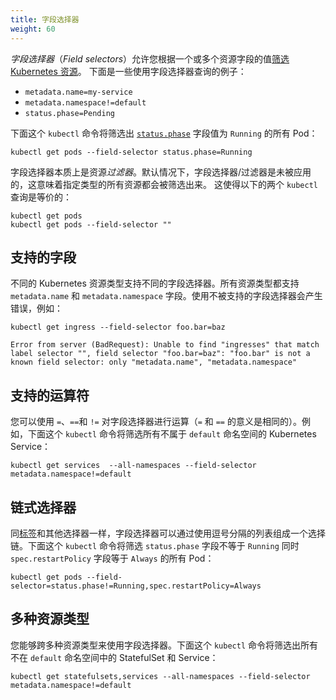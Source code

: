 ```yaml
---
title: 字段选择器
weight: 60
---
```

<!--
---
title: Field Selectors
weight: 60
---
-->

<!--
_Field selectors_ let you [select Kubernetes resources](/docs/concepts/overview/working-with-objects/kubernetes-objects) based on the value of one or more resource fields. Here are some example field selector queries:
-->
_字段选择器_（_Field selectors_）允许您根据一个或多个资源字段的值[筛选 Kubernetes 资源](/docs/concepts/overview/working-with-objects/kubernetes-objects)。
下面是一些使用字段选择器查询的例子：

* `metadata.name=my-service`
* `metadata.namespace!=default`
* `status.phase=Pending`

<!--
This `kubectl` command selects all Pods for which the value of the [`status.phase`](/docs/concepts/workloads/pods/pod-lifecycle/#pod-phase) field is `Running`:
-->
下面这个 `kubectl` 命令将筛选出 [`status.phase`](/docs/concepts/workloads/pods/pod-lifecycle/#pod-phase) 字段值为 `Running` 的所有 Pod：


```shell
kubectl get pods --field-selector status.phase=Running
```


<!--
Field selectors are essentially resource *filters*. By default, no selectors/filters are applied, meaning that all resources of the specified type are selected. This makes the following `kubectl` queries equivalent:
-->
字段选择器本质上是资源*过滤器*。默认情况下，字段选择器/过滤器是未被应用的，这意味着指定类型的所有资源都会被筛选出来。
这使得以下的两个 `kubectl` 查询是等价的：

```shell
kubectl get pods
kubectl get pods --field-selector ""
```


<!--
## Supported fields
-->
## 支持的字段

<!--
Supported field selectors vary by Kubernetes resource type. All resource types support the `metadata.name` and `metadata.namespace` fields. Using unsupported field selectors produces an error. For example:
-->
不同的 Kubernetes 资源类型支持不同的字段选择器。所有资源类型都支持 `metadata.name` 和 `metadata.namespace` 字段。使用不被支持的字段选择器会产生错误，例如：

```shell
kubectl get ingress --field-selector foo.bar=baz
```
```
Error from server (BadRequest): Unable to find "ingresses" that match label selector "", field selector "foo.bar=baz": "foo.bar" is not a known field selector: only "metadata.name", "metadata.namespace"
```

<!--
## Supported operators
-->
## 支持的运算符

<!--
You can use the `=`, `==`, and `!=` operators with field selectors (`=` and `==` mean the same thing). This `kubectl` command, for example, selects all Kubernetes Services that aren't in the `default` namespace:
-->
您可以使用 `=`、`==`和 `!=` 对字段选择器进行运算（`=` 和 `==` 的意义是相同的）。例如，下面这个 `kubectl` 命令将筛选所有不属于 `default` 命名空间的 Kubernetes Service：

```shell
kubectl get services  --all-namespaces --field-selector metadata.namespace!=default
```

<!--
## Chained selectors
-->
## 链式选择器

<!--
As with [label](/docs/concepts/overview/working-with-objects/labels) and other selectors, field selectors can be chained together as a comma-separated list. This `kubectl` command selects all Pods for which the `status.phase` does not equal `Running` and the `spec.restartPolicy` field equals `Always`:
-->
同[标签](/docs/concepts/overview/working-with-objects/labels)和其他选择器一样，字段选择器可以通过使用逗号分隔的列表组成一个选择链。下面这个 `kubectl` 命令将筛选 `status.phase` 字段不等于 `Running` 同时 `spec.restartPolicy` 字段等于 `Always` 的所有 Pod：

```shell
kubectl get pods --field-selector=status.phase!=Running,spec.restartPolicy=Always
```

<!--
## Multiple resource types
-->
## 多种资源类型

<!--
You use field selectors across multiple resource types. This `kubectl` command selects all Statefulsets and Services that are not in the `default` namespace:
-->
您能够跨多种资源类型来使用字段选择器。下面这个 `kubectl` 命令将筛选出所有不在 `default` 命名空间中的 StatefulSet 和 Service：

```shell
kubectl get statefulsets,services --all-namespaces --field-selector metadata.namespace!=default
```
